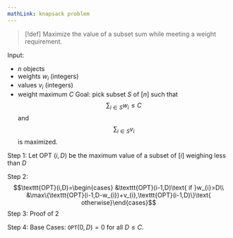 ```yaml
---
mathLink: knapsack problem
---
```

>[!def]
Maximize the value of a subset sum while meeting a weight requirement.

Input:
- $n$ objects
- weights $w_{i}$ (integers)
- values $v_{i}$ (integers)
- weight maximum $C$
Goal: pick subset $S$ of $[n]$ such that $$\sum_{i\in S}w_{i}\le C$$and $$\sum_{i\in S}v_{i}$$is maximized.

Step 1: Let $\text{OPT }(i,D)$ be the maximum value of a subset of $[i]$ weighing less than $D$

Step 2: $$\texttt{OPT}(i,D)=\begin{cases} 
&\texttt{OPT}(i-1,D)\text{ if }w_{i}>D\\
&\max\{\texttt{OPT}(i-1,D-w_{i})+v_{i},\texttt{OPT}(i-1,D)\}\text{ otherwise}\end{cases}$$
Step 3: Proof of 2

Step 4: Base Cases:
$\texttt{OPT}(0,D)=0$ for all $D\le C$.